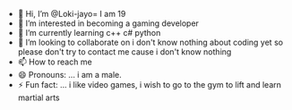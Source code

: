 - 👋 Hi, I’m @Loki-jayo= I am 19 
- 👀 I’m interested in  becoming a gaming developer 
- 🌱 I’m currently learning  c++ c# python
- 💞️ I’m looking to collaborate on i don't know nothing about coding yet so please don't try to contact me cause i don't know nothing 
- 📫 How to reach me
- 😄 Pronouns: ...  i am a male.
- ⚡ Fun fact: ... i like video games, i wish to go to the gym to lift and learn martial arts 

<!---
Loki-jayo/Loki-jayo is a ✨ special ✨ repository because its `README.md` (this file) appears on your GitHub profile.
You can click the Preview link to take a look at your changes.
--

